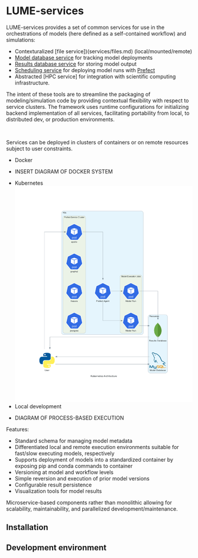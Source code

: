 # LUME-services

LUME-services provides a set of common services for use in the orchestrations of models (here defined as a self-contained workflow) and simulations:

- Contexturalized [file service])(services/files.md) (local/mounted/remote)
- [Model database service](services/models.md) for tracking model deployments
- [Results database service](services/results.md) for storing model output
- [Scheduling service](services/scheduling.md) for deploying model runs with [Prefect](https://docs.prefect.io/)
- Abstracted [HPC service] for integration with scientific computing infrastructure.

The intent of these tools are to streamline the packaging of modeling/simulation code by providing contextual flexibility with respect to service clusters. The framework uses runtime configurations for initializing backend implementation of all services, facilitating portability from local, to distributed dev, or production environments.

<br>

Services can be deployed in clusters of containers or on remote resources subject to user constraints.
- Docker
* INSERT DIAGRAM OF DOCKER SYSTEM
- Kubernetes
![kubernetes](./files/kubernetes_architecture.png)
- Local development
* DIAGRAM OF PROCESS-BASED EXECUTION



Features:
* Standard schema for managing model metadata
* Differentiated local and remote execution environments suitable for fast/slow executing models, respectively
* Supports deployment of models into a standardized container by exposing pip and conda commands to container
* Versioning at model and workflow levels
* Simple reversion and execution of prior model versions
* Configurable result persistence
* Visualization tools for model results

Microservice-based components rather than monolithic allowing for scalability, maintainability, and parallelized development/maintenance.


## Installation


## Development environment
